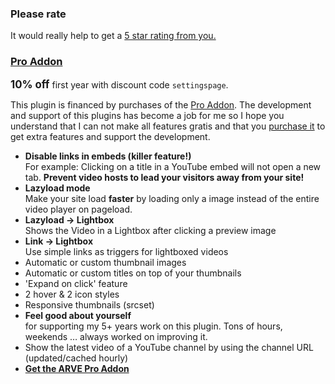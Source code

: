 <div class="ngt-sidebar-box">

### Please rate

It would really help to get a [5 star rating from you.](https://wordpress.org/support/plugin/advanced-responsive-video-embedder/reviews/#new-post)

### [Pro Addon][1]

**<big>10% off</big>** first year with discount code `settingspage`.

This plugin is financed by purchases of the [Pro Addon][1]. The development and support of this plugins has become a job for me so I hope you understand that I can not make all features gratis and that you [purchase it][1] to get extra features and support the development.

*   **Disable links in embeds (killer feature!)**  
    For example: Clicking on a title in a YouTube embed will not open a new tab. **Prevent video hosts to lead your visitors away from your site!**
*   **Lazyload mode**  
    Make your site load **faster** by loading only a image instead of the entire video player on pageload.
*   **Lazyload -> Lightbox**  
    Shows the Video in a Lightbox after clicking a preview image
*   **Link -> Lightbox**  
    Use simple links as triggers for lightboxed videos
*   Automatic or custom thumbnail images
*   Automatic or custom titles on top of your thumbnails
*   'Expand on click' feature
*   2 hover & 2 icon styles
*   Responsive thumbnails (srcset)
*   **Feel good about yourself**  
    for supporting my 5+ years work on this plugin. Tons of hours, weekends … always worked on improving it.
*   Show the latest video of a YouTube channel by using the channel URL (updated/cached hourly)
*   **[Get the ARVE Pro Addon][1]**

</div>

[1]: https://nextgenthemes.com/plugins/arve-pro/
